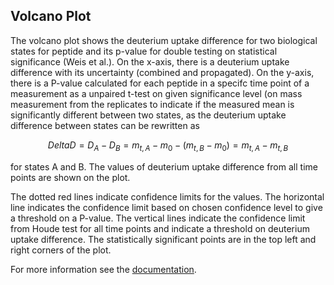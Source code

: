 ## Volcano Plot

The volcano plot shows the deuterium uptake difference for two biological states for peptide and its p-value for double testing on statistical significance (Weis et al.). On the x-axis, there is a deuterium uptake difference with its uncertainty (combined and propagated). On the y-axis, there is a P-value calculated for each peptide in a specifc time point of a measurement as a unpaired t-test on given significance level (on mass measurement from the replicates to indicate if the measured mean is significantly different between two states, as the deuterium uptake difference between states can be rewritten as

$$Delta D=D_A−D_B=m_{t,A}−m_0−(m_{t,B}−m_0)=m_{t,A}−m_{t,B}$$


for states A and B. The values of deuterium uptake difference from all time points are shown on the plot.

The dotted red lines indicate confidence limits for the values. The horizontal line indicates the confidence limit based on chosen confidence level to give a threshold on a P-value. The vertical lines indicate the confidence limit from Houde test for all time points and indicate a threshold on deuterium uptake difference. The statistically significant points are in the top left and right corners of the plot.

For more information see the [documentation](https://hadexversum.github.io/HaDeX2/articles/visualization.html#volcano-plot).
